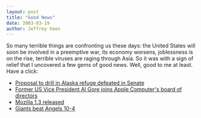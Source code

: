 ```yaml
---
layout: post
title: "Good News"
date: 2003-03-19
author: Jeffrey Veen
---
```

So many terrible things are confronting us these days: the United States will soon be involved in a preemptive war, its economy worsens, joblessness is on the rise, terrible viruses are raging through Asia. So it was with a sign of relief that I uncovered a few gems of good news. Well, good to me at least. Have a click:

<ul>
  <li><a href="http://www.sfgate.com/cgi-bin/article.cgi?f=/news/archive/2003/03/19/national1539EST0698.DTL">Proposal to drill in Alaska refuge defeated in Senate</a></li>
  <li><a href="http://www.apple.com/pr/library/2003/mar/19gore.html">Former US Vice President Al Gore joins Apple Computer's board of directors</a></li>
  <li><a href="http://www.mozilla.org/releases/mozilla1.3/">Mozilla 1.3 released</a></li>
  <li><a href="http://sanfrancisco.giants.mlb.com/NASApp/mlb/sf/news/sf_gameday_recap.jsp?ymd=20030319&content_id=224988&vkey=spt2003wrapup&fext=.jsp">Giants beat Angels 10-4</a></li>
</ul>

